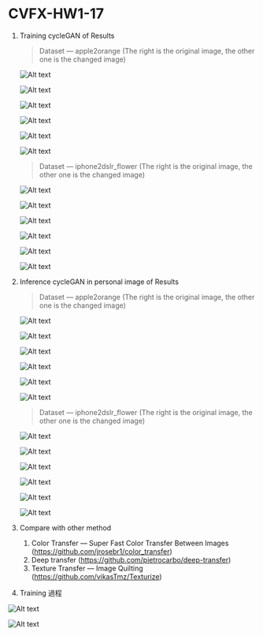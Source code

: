 # CVFX-HW1-17

1. Training cycleGAN of Results

   > Dataset — apple2orange (The right is the original image, the other one is the changed image)

   ![Alt text](./apple2orange/official_A/0001.png "After, Before")

   ![Alt text](./apple2orange/official_A/0003.png "After, Before")

   ![Alt text](./apple2orange/official_A/0006.png "After, Before")

   ![Alt text](./apple2orange/official_B/0001.png "After, Before")

   ![Alt text](./apple2orange/official_B/0003.png "After, Before")

   ![Alt text](./apple2orange/official_B/0006.png "After, Before")

   > Dataset — iphone2dslr_flower (The right is the original image, the other one is the changed image)

   ![Alt text](./iphone2dslr_flower/official_A/0012.png "After, Before")

   ![Alt text](./iphone2dslr_flower/official_A/0013.png "After, Before")

   ![Alt text](./iphone2dslr_flower/official_A/0014.png "After, Before")

   ![Alt text](./iphone2dslr_flower/official_B/0012.png "After, Before")

   ![Alt text](./iphone2dslr_flower/official_B/0013.png "After, Before")

   ![Alt text](./iphone2dslr_flower/official_B/0014.png "After, Before")

2. Inference cycleGAN in personal image of Results

   > Dataset — apple2orange (The right is the original image, the other one is the changed image)

   ![Alt text](./apple2orange/A/0001.png "After, Before")

   ![Alt text](./apple2orange/A/0003.png "After, Before")

   ![Alt text](./apple2orange/A/0006.png "After, Before")

   ![Alt text](./apple2orange/B/0001.png "After, Before")

   ![Alt text](./apple2orange/B/0003.png "After, Before")

   ![Alt text](./apple2orange/B/0006.png "After, Before")

   > Dataset — iphone2dslr_flower (The right is the original image, the other one is the changed image)

   ![Alt text](./iphone2dslr_flower/A/0004.png "After, Before")

   ![Alt text](./iphone2dslr_flower/A/0002.png "After, Before")

   ![Alt text](./iphone2dslr_flower/A/0003.png "After, Before")

   ![Alt text](./iphone2dslr_flower/B/0001.png "After, Before")

   ![Alt text](./iphone2dslr_flower/B/0002.png "After, Before")

   ![Alt text](./iphone2dslr_flower/B/0003.png "After, Before")

   

3. Compare with other method

   1. Color Transfer — Super Fast Color Transfer Between Images (https://github.com/jrosebr1/color_transfer)
   2. Deep transfer (https://github.com/pietrocarbo/deep-transfer)
   3. Texture Transfer — Image Quilting (https://github.com/vikasTmz/Texturize)

4. Training 過程

![Alt text](./training/0001.png)

![Alt text](./training/0002.png)